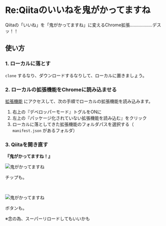# Re:Qiitaのいいねを鬼がかってますね
Qiitaの「いいね」を「鬼がかってますね」に変えるChrome拡張………………デスッ！！

## 使い方

### 1. ローカルに落とす

`clone` するなり、ダウンロードするなりして、ローカルに置きましょう。



### 2. ローカルの拡張機能をChromeに読み込ませる

[拡張機能](<chrome://extensions/>) にアクセスして、次の手順でローカルの拡張機能を読み込みます。

1. 右上の『デベロッパーモード』トグルをONに
2. 左上の『パッケージ化されていない拡張機能を読み込む』をクリック
3. ローカルに落としてきた拡張機能のフォルダパスを選択する（ `manifest.json` があるフォルダ）



### 3. Qiitaを開き直す

**『鬼がかってますね！』**

![鬼がかってますね](https://user-images.githubusercontent.com/19407009/57503203-251d2b00-732a-11e9-90a7-8f3ea6c876f1.gif)

チップも。

<br>

![鬼がかってますね](https://user-images.githubusercontent.com/19407009/57503210-2a7a7580-732a-11e9-8719-216be0852b2e.png)

ボタンも。



※念の為、スーパーリロードしてもいいかも
